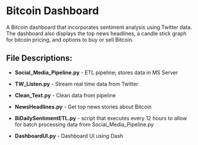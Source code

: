 # Bitcoin Dashboard
 A Bitcoin dashboard that incorporates sentiment analysis using Twitter data. The dashboard also displays the top news headlines, a candle stick graph for bitcoin pricing, and options to buy or sell Bitcoin. 

## File Descriptions:  


* **Social_Media_Pipeline.py** - ETL pipeline; stores data in MS Server


* **TW_Listen.py** - Stream real time data from Twitter


* **Clean_Text.py** - Clean data from pipeline


* **NewsHeadlines.py** - Get top news stories about Bitcoin 


* **BiDailySentimentETL.py** - script that executes every 12 hours to allow for batch processing data from Social_Media_Pipeline.py


* **DashboardUI.py** - Dashboard UI using Dash 

